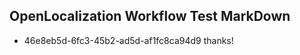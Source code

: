 ## OpenLocalization Workflow Test MarkDown
* 46e8eb5d-6fc3-45b2-ad5d-af1fc8ca94d9 thanks!

<!--HONumber=Aug16_HO3-->


